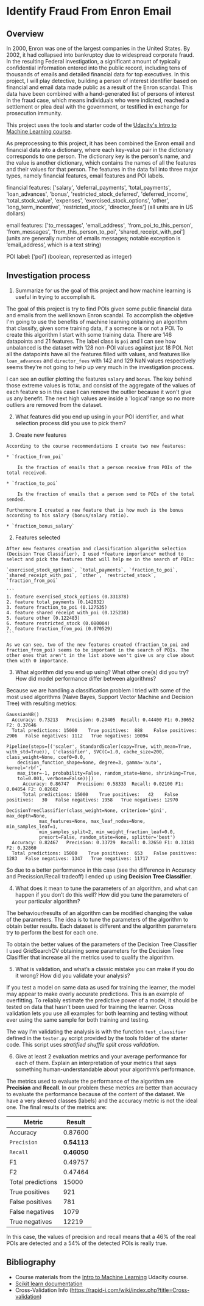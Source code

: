 # Identify Fraud From Enron Email

## Overview

In 2000, Enron was one of the largest companies in the United States. By 2002, it had collapsed into bankruptcy due to widespread corporate fraud. In the resulting Federal investigation, a significant amount of typically confidential information entered into the public record, including tens of thousands of emails and detailed financial data for top executives. In this project, I will play detective, building a person of interest identifier based on financial and email data made public as a result of the Enron scandal. This data have been combined with a hand-generated list of persons of interest in the fraud case, which means individuals who were indicted, reached a settlement or plea deal with the government, or testified in exchange for prosecution immunity.

This project uses the tools and starter code of the [Udacity's Intro to Machine Learning course](https://github.com/udacity/ud120-projects.git).

As preprocessing to this project, it has been combined the Enron email and financial data into a dictionary, where each key-value pair in the dictionary corresponds to one person. The dictionary key is the person's name, and the value is another dictionary, which contains the names of all the features and their values for that person. The features in the data fall into three major types, namely financial features, email features and POI labels.

financial features: ['salary', 'deferral_payments', 'total_payments', 'loan_advances', 'bonus', 'restricted_stock_deferred', 'deferred_income', 'total_stock_value', 'expenses', 'exercised_stock_options', 'other', 'long_term_incentive', 'restricted_stock', 'director_fees'] (all units are in US dollars)

email features: ['to_messages', 'email_address', 'from_poi_to_this_person', 'from_messages', 'from_this_person_to_poi', 'shared_receipt_with_poi'] (units are generally number of emails messages; notable exception is ‘email_address’, which is a text string)

POI label: [‘poi’] (boolean, represented as integer)

## Investigation process

1. Summarize for us the goal of this project and how machine learning is useful in trying to accomplish it.

  The goal of this project is try to find POIs given some public financial data and emails from the well known Enron scandal. To accomplish the objetive I'm going to use the benefits of machine learning obtaining an algorithm that classify, given some training data, if a someone is or not a POI. To create this algorithm I start with some training data. There are 146 datapoints and 21 features. The label class is `poi` and I can see how unbalanced is the dataset with 128 non-POI values against just 18 POI. Not all the datapoints have all the features filled with values, and features like `loan_advances` and `director_fees` with 142 and 129 NaN values respectively seems they're not going to help up very much in the investigation process.

  I can see an outlier plotting the features `salary` and `bonus`. The key behind those extreme values is `TOTAL` and consist of the aggregate of the values of each feature so in this case I can remove the outlier because it won't give us any benefit. The next high values are inside a 'logical' range so no more outliers are removed from the dataset.

2. What features did you end up using in your POI identifier, and what selection process did you use to pick them?

  1. Create new features

    According to the course recommendations I create two new features:

    * `fraction_from_poi`

        Is the fraction of emails that a person receive from POIs of the total received.

    * `fraction_to_poi`

        Is the fraction of emails that a person send to POIs of the total sended.

    Furthermore I created a new feature that is how much is the bonus according to his salary (bonus/salary ratio).

    * `fraction_bonus_salary`

  2. Features selected

    After new features creation and classification algorithm selection (Decision Tree Classifier), I used *feature importance* method to select and pick the features that will help me in the search of POIs:

    `exercised_stock_options`, `total_payments`, `fraction_to_poi`, `shared_receipt_with_poi`, `other`, `restricted_stock`, `fraction_from_poi`

    ```
    1. feature exercised_stock_options (0.331378)
    2. feature total_payments (0.142832)
    3. feature fraction_to_poi (0.127535)
    4. feature shared_receipt_with_poi (0.125238)
    5. feature other (0.122483)
    6. feature restricted_stock (0.080004)
    7. feature fraction_from_poi (0.070529)
    ```

    As we can see, two of the new features created (fraction_to_poi and fraction_from_poi) seems to be important in the search of POIs. The other ones that aren't in the list above won't give us any clue about them with 0 importance.

3.  What algorithm did you end up using? What other one(s) did you try? How did model performance differ between algorithms?

  Because we are handling a classification problem I tried with some of the most used algorithms (Naive Bayes, Support Vector Machine and Decision Tree) with resulting metrics:

  ```
  GaussianNB()
  	Accuracy: 0.73213	Precision: 0.23405	Recall: 0.44400	F1: 0.30652	F2: 0.37646
  	Total predictions: 15000	True positives:  888	False positives: 2906	False negatives: 1112	True negatives: 10094

  Pipeline(steps=[('scaler', StandardScaler(copy=True, with_mean=True, with_std=True)), ('classifier', SVC(C=1.0, cache_size=200, class_weight=None, coef0=0.0,
      decision_function_shape=None, degree=3, gamma='auto', kernel='rbf',
      max_iter=-1, probability=False, random_state=None, shrinking=True,
      tol=0.001, verbose=False))])
    	Accuracy: 0.86747	Precision: 0.58333	Recall: 0.02100	F1: 0.04054	F2: 0.02602
    	Total predictions: 15000	True positives:   42	False positives:   30	False negatives: 1958	True negatives: 12970

  DecisionTreeClassifier(class_weight=None, criterion='gini', max_depth=None,
              max_features=None, max_leaf_nodes=None, min_samples_leaf=1,
              min_samples_split=2, min_weight_fraction_leaf=0.0,
              presort=False, random_state=None, splitter='best')
  	Accuracy: 0.82467	Precision: 0.33729	Recall: 0.32650	F1: 0.33181	F2: 0.32860
  	Total predictions: 15000	True positives:  653	False positives: 1283	False negatives: 1347	True negatives: 11717
  ```
  So due to a better performance in this case (see the difference in Accuracy and Precission/Recall tradeoff) I ended up using **Decision Tree Classifier**.

4. What does it mean to tune the parameters of an algorithm, and what can happen if you don’t do this well?  How did you tune the parameters of your particular algorithm?

  The behaviour/results of an algorithm can be modified changing the value of the parameters. The idea is to tune the parameters of the algorithm to obtain better results. Each dataset is different and the algorithm parameters try to perform the best for each one.

  To obtain the better values of the parameters of the Decision Tree Classifier I used GridSearchCV obtaining some parameters for the Decision Tree Clasiffier that increase all the metrics used to qualify the algorithm.

5. What is validation, and what’s a classic mistake you can make if you do it wrong? How did you validate your analysis?

  If you test a model on same data as used for training the learner, the model may appear to make overly accurate predictions. This is an example of overfitting. To reliably estimate the predictive power of a model, it should be tested on data that hasn't been used for training the learner. Cross validation lets you use all examples for both learning and testing without ever using the same sample for both training and testing.

  The way I'm validating the analysis is with the function `test_classifier` defined in the `tester.py`  script provided by the tools folder of the starter code. This script uses *stratified shuffle split cross validation*.

6. Give at least 2 evaluation metrics and your average performance for each of them. Explain an interpretation of your metrics that says something human-understandable about your algorithm’s performance.

  The metrics used to evaluate the performance of the algorithm are **Precision** and **Recall**. In our problem these metrics are better than accuracy to evaluate the performance because of the content of the dataset. We have a very skewed classes (labels) and the accuracy metric is not the ideal one. The final results of the metrics are:

  Metric | Result
  --- | ---
  Accuracy | 0.87600
  `Precision` | **0.54113**
  `Recall` | **0.46050**
  F1 | 0.49757
  F2 | 0.47464
  Total predictions | 15000
  True positives | 921
  False positives | 781
  False negatives | 1079
  True negatives | 12219

  In this case, the values of precision and recall means that a 46% of the real POIs are detected and a 54% of the detected POIs is really true.

## Bibliography

  * Course materials from the [Intro to Machine Learning](https://www.udacity.com/course/intro-to-machine-learning--ud120) Udacity course.
  * [Scikit learn documentation](http://scikit-learn.org/stable/)
  * Cross-Validation Info (https://rapid-i.com/wiki/index.php?title=Cross-validation)
